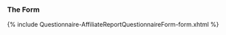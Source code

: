 ### The Form

<div> {% include Questionnaire-AffiliateReportQuestionnaireForm-form.xhtml %}  </div>

